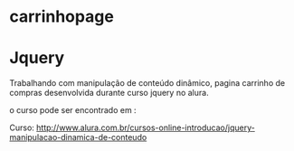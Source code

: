 # carrinhopage

   Jquery 
 ===================

 Trabalhando com  manipulação de conteúdo dinâmico, pagina carrinho de compras desenvolvida durante curso jquery no alura.


o curso pode ser encontrado em : 

Curso: http://www.alura.com.br/cursos-online-introducao/jquery-manipulacao-dinamica-de-conteudo
